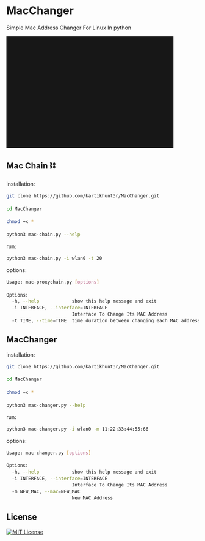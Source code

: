 # MacChanger
Simple Mac Address Changer For Linux In python

![Logo](https://github.com/kartikhunt3r/MacChanger/blob/main/logo.gif)


## Mac Chain ⛓️

installation:

```bash
git clone https://github.com/kartikhunt3r/MacChanger.git

cd MacChanger

chmod +x *

python3 mac-chain.py --help
```

run:

```bash
python3 mac-chain.py -i wlan0 -t 20                   
```

options:

```bash
Usage: mac-proxychain.py [options]

Options:
  -h, --help            show this help message and exit
  -i INTERFACE, --interface=INTERFACE
                        Interface To Change Its MAC Address
  -t TIME, --time=TIME  time duration between changing each MAC address                 
```

## MacChanger

installation:

```bash
git clone https://github.com/kartikhunt3r/MacChanger.git

cd MacChanger

chmod +x *

python3 mac-changer.py --help
```

run:

```bash
python3 mac-changer.py -i wlan0 -m 11:22:33:44:55:66                  
```

options:

```bash
Usage: mac-changer.py [options]

Options:
  -h, --help            show this help message and exit
  -i INTERFACE, --interface=INTERFACE
                        Interface To Change Its MAC Address
  -m NEW_MAC, --mac=NEW_MAC
                        New MAC Address
```


## License



[![MIT License](https://img.shields.io/badge/License-MIT-green.svg)](https://choosealicense.com/licenses/mit/)


